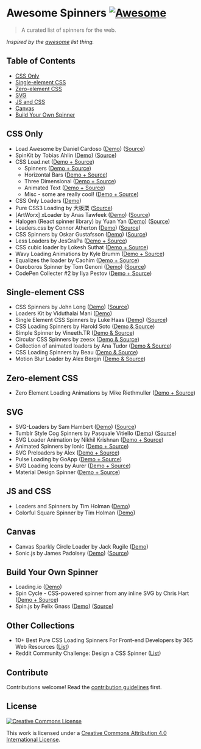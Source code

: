 # Awesome Spinners [![Awesome](https://cdn.rawgit.com/sindresorhus/awesome/d7305f38d29fed78fa85652e3a63e154dd8e8829/media/badge.svg)](https://github.com/sindresorhus/awesome)

> A curated list of spinners for the web.

*Inspired by the [awesome](https://github.com/sindresorhus/awesome) list thing.*

## Table of Contents

- [CSS Only](#css-only)
- [Single-element CSS](#single-element-css)
- [Zero-element CSS](#zero-element-css)
- [SVG](#svg)
- [JS and CSS](#js-and-css)
- [Canvas](#canvas)
- [Build Your Own Spinner](#build-your-own-spinner)

## CSS Only

- Load Awesome by Daniel Cardoso ([Demo](http://github.danielcardoso.net/load-awesome/animations.html)) ([Source](https://github.com/danielcardoso/load-awesome))
- SpinKit by Tobias Ahlin ([Demo](http://tobiasahlin.com/spinkit/)) ([Source](https://github.com/tobiasahlin/SpinKit))
- CSS Load.net ([Demo + Source](http://cssload.net/))
  - Spinners ([Demo + Source](http://cssload.net/en/spinners))
  - Horizontal Bars ([Demo + Source](http://cssload.net/en/horizontal-bars))
  - Three Dimensional ([Demo + Source](http://cssload.net/en/3d-loaders))
  - Animated Text ([Demo + Source](http://cssload.net/en/animated-text))
  - Misc - some are really cool! ([Demo + Source](http://cssload.net/en/miscellaneous))
- CSS Only Loaders ([Demo](http://blog.pexels.com/css-only-loaders/))
- Pure CSS3 Loading by 大板栗 ([Source](https://github.com/JustClear/pure-css3-loading))
- [ArtWorx] xLoader by Anas Tawfeek ([Demo](http://anastawfeek.github.io/ArtWorx-xLoader/)) ([Source](https://github.com/AnasTawfeek/ArtWorx-xLoader))
- Halogen (React spinner library) by Yuan Yan ([Demo](http://madscript.com/halogen/)) ([Source](https://github.com/yuanyan/halogen))
- Loaders.css by Connor Atherton ([Demo](https://connoratherton.com/loaders)) ([Source](https://github.com/ConnorAtherton/loaders.css))
- CSS Spinners by Oskar Gustafsson ([Demo](http://oskargustafsson.github.io/CSS-spinners)) ([Source](https://github.com/oskargustafsson/CSS-spinners)) 
- Less Loaders by JesGraPa ([Demo + Source](http://codepen.io/JesGraPa/pen/Hyaiw))
- CSS cubic loader by Lokesh Suthat ([Demo + Source](http://codepen.io/magnus16/pen/rbEju))
- Wavy Loading Animations by Kyle Brumm ([Demo + Source](http://codepen.io/kjbrum/pen/BraCg))
- Equalizes the loader by Caohim ([Demo + Source](http://codepen.io/caohim/pen/tseIj))
- Ouroboros Spinner by Tom Genoni ([Demo](http://atomeye.com/sass-css-spinner.html)) ([Source](https://github.com/tomgenoni/ouroboros))
- CodePen Collecter #2 by Ilya Pestov ([Demo + Source](http://ipestov.com/codepen-collector-2/))

## Single-element CSS

- CSS Spinners by John Long ([Demo](http://www.css-spinners.com/)) ([Source](https://github.com/jlong/css-spinners))
- Loaders Kit by Viduthalai Mani ([Demo](http://cssdeck.com/labs/loaderskit))
- Single Element CSS Spinners by Luke Haas ([Demo](http://projects.lukehaas.me/css-loaders/)) ([Source](https://github.com/lukehaas/css-loaders))
- CSS Loading Spinners by Harold Soto ([Demo & Source](http://codepen.io/bernethe/pen/dorozd))
- Simple Spinner by Vineeth.TR ([Demo & Source](http://codepen.io/vineethtr/pen/GJpxoQ))
- Circular CSS Spinners by zeesx ([Demo & Source](http://codepen.io/zessx/pen/RNPKKK))
- Collection of animated loaders by Ana Tudor ([Demo & Source](http://codepen.io/thebabydino/pen/pxnld))
- CSS Loading Spinners by Beau ([Demo & Source](http://codepen.io/Beaugust/pen/DByiE))
- Motion Blur Loader by Alex Bergin ([Demo & Source](http://codepen.io/jonmilner/pen/hDHuo))

## Zero-element CSS
- Zero Element Loading Animations by Mike Riethmuller ([Demo + Source](http://madebymike.com.au/writing/zero-element-loading-animations/))

## SVG

- SVG-Loaders by Sam Hambert ([Demo](http://samherbert.net/svg-loaders/)) ([Source](https://github.com/SamHerbert/SVG-Loaders))
- Tumblr Style Cog Spinners by Pasquale Vitiello ([Demo](http://pasqualevitiello.github.io/Tumblr-Style-Cog-Spinners/)) ([Source](https://github.com/pasqualevitiello/Tumblr-Style-Cog-Spinners/))
- SVG Loader Animation by Nikhil Krishnan ([Demo + Source](http://codepen.io/nikhil8krishnan/pen/rVoXJa))
- Animated Spinners by Ionic ([Demo + Source](http://codepen.io/ionic/pen/GgwVON))
- SVG Preloaders by Alex ([Demo + Source](http://codepen.io/akwright/pen/kjslC))
- Pulse Loading by GoApp ([Demo + Source](http://codepen.io/goapp/pen/kIfDC))
- SVG Loading Icons by Aurer ([Demo + Source](http://codepen.io/aurer/pen/jEGbA))
- Material Design Spinner ([Demo + Source](http://codepen.io/mrrocks/pen/EiplA))

## JS and CSS

- Loaders and Spinners by Tim Holman ([Demo](http://codepen.io/collection/HtAne/))
- Colorful Square Spinner by Tim Holman ([Demo](http://codepen.io/tholman/pen/mqhJb))
 
## Canvas

- Canvas Sparkly Circle Loader by Jack Rugile ([Demo](http://codepen.io/jackrugile/pen/JAKbg))
- Sonic.js by James Padolsey ([Demo](http://james.padolsey.com/p/Sonic/repo/demo/demo.html)) ([Source](http://james.padolsey.com/p/Sonic/repo/demo/demo.html))

## Build Your Own Spinner

- Loading.io ([Demo](http://loading.io/))
- Spin Cycle - CSS-powered spinner from any inline SVG by Chris Hart ([Demo + Source](http://codepen.io/personable/pen/jPMXPv))
- Spin.js by Felix Gnass ([Demo](http://fgnass.github.io/spin.js/)) ([Source](https://github.com/fgnass/spin.js))

## Other Collections

- 10+ Best Pure CSS Loading Spinners For Front-end Developers by 365 Web Resources ([List](https://365webresources.com/10-best-pure-css-loading-spinners-front-end-developers/))
- Reddit Community Challenge: Design a CSS Spinner ([List](https://www.reddit.com/r/web_design/comments/2dwj5p/community_challenge_design_a_css_spinner/))


## Contribute

Contributions welcome! Read the [contribution guidelines](CONTRIBUTING.md) first.


## License

[![Creative Commons License](http://i.creativecommons.org/l/by/4.0/88x31.png)](http://creativecommons.org/licenses/by/4.0/)

This work is licensed under a [Creative Commons Attribution 4.0 International License](http://creativecommons.org/licenses/by/4.0/).
